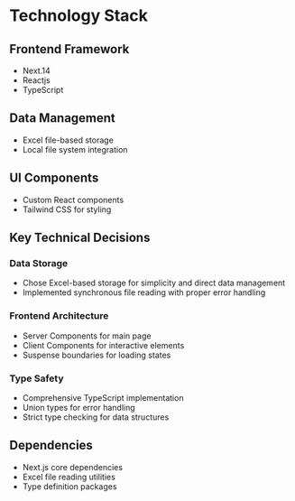 # Technology Stack

## Frontend Framework
- Next.14
- Reactjs
- TypeScript

## Data Management
- Excel file-based storage
- Local file system integration

## UI Components
- Custom React components
- Tailwind CSS for styling

## Key Technical Decisions

### Data Storage
- Chose Excel-based storage for simplicity and direct data management
- Implemented synchronous file reading with proper error handling

### Frontend Architecture
- Server Components for main page
- Client Components for interactive elements
- Suspense boundaries for loading states

### Type Safety
- Comprehensive TypeScript implementation
- Union types for error handling
- Strict type checking for data structures

## Dependencies
- Next.js core dependencies
- Excel file reading utilities
- Type definition packages
